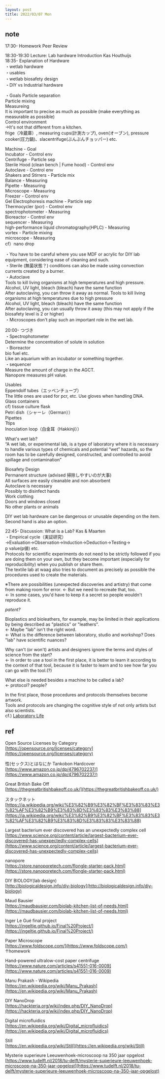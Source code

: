 ```yaml
---
layout: post
title: 2022/03/07 Mon
---
```


## note  
17:30- Homework Peer Review  

18:30-19:30 Lecture: Lab hardware Introduction Kas Houthuijs  
18:35- Explanation of Hardware  
・wetlab hardware  
・usables  
・wetlab biosafety design  
・DIY vs Industrial hardware  

・Goals
Particle separation  
Particle mixing  
Measureing  
  It is important to precise as much as possible (make everything as measurable as possible)  
Control environment   
→It's not that different from a kitchen.   
frige（冷蔵庫）, measuring cups(計測カップ), oven(オーブン), pressure cooker(圧力鍋)、slacentrifuge(ぶんぶんチョッパー) etc.  
  
Machine - Goal  
Incubator - Control env  
Centrifuge -  Particle sep  
Sterile Hood (clean bench | Fume hood) - Control env  
Autoclave - Control env  
Shakers and Stirrers - Particle mix  
Balance - Measuring  
Pipette - Measuring  
Microscope - Measuring  
Freezer - Control env  
Gel Electrophoresis machine - Particle sep  
Thermocycler (pcr) - Control env  
spectrophotometer - Measuring  
Bioreactor -  Control env  
sequencer - Measuring  
high-performance liquid chromatography(HPLC) - Measuring  
vortex - Particle mixing  
microscope - Measuring  
cf）nano drop  
  
・You have to be careful where you use MDF or acrylic for DIY lab equipment, considering ease of cleaning and such.  
・Sterile (無菌状態？) conditions can also be made using convection currents created by a burner.  
・Autoclave  
  Tools to kill living organisms at high temperatures and high pressure.  
  Alcohol, UV light, bleach (bleach) have the same function  
  After autoclaving, you can throw it away as normal.  Tools to kill living organisms at high temperatures due to high pressure  
  Alcohol, UV light, bleach (bleach) have the same function  
  After autoclaving, you can usually throw it away (this may not apply if the biosafety level is 2 or higher)  
・Microscopes don't play such an important role in the wet lab.  
  
20:00- つづき  
・Spectrophotometer  
  Determine the concentration of solute in solution  
・Bioreactor  
  bio fuel etc.  
  Like an aquarium with an incubator or something together.  
・sequencer  
  Measure the amount of charge in the AGCT.  
  Nanopore measures pH value.  
  
Usables  
Eppendolf tubes（エッペンチューブ）  
  The little ones are used for pcr, etc. Use gloves when handling DNA.  
Glass containers  
  cf) tissue culture flask  
Petri dish（シャーレ（German））  
Pipettes  
Ttips  
Inoculation loop（​​白金耳（Hakkinji））  
  
What's wet lab?  
“A wet lab, or experimental lab, is a type of laboratory where it is necessary to handle various types of chemicals and potential “wet” hazards, so the room has to be carefully designed, constructed, and controlled to avoid spillage and contamination”  
  
Biosafety Design  
Permanent structure (advised 掃除しやすいのが大事)  
All surfaces are easily cleanable and non absorbent  
Autoclave is necessary  
Possibly to disinfect hands  
Work clothing  
Doors and windows closed  
No other plants or animals  

DIY wet lab hardware can be dangerous or unusable depending on the item.  
Second hand is also an option.  
  
22:45- Discussion: What is a Lab? Kas & Maarten  
・Empirical cycle（実証研究）  
→Evaluation→Observation→Induction→Deduction→Testing→  
p value(p値) etc.  
Protocols for scientific experiments do not need to be strictly followed if you are doing them on your own, but they become important (especially for reproducibility) when you publish or share them.  
The textile lab at waag also tries to document as precisely as possible the procedures used to create the materials.  
  
※There are possibilities (unexpected discoveries and artistry) that come from making room for error.
← But we need to recreate that, too.  
←  In some cases, you'd have to keep it a secret so people wouldn't reproduce it.  
  
*patent?*

Bioplastics and bioleathers, for example, may be limited in their applications by being described as "plastics" or "leathers".  
← Maybe "lab" isn't the right word.  
← What is the difference between laboratory, studio and workshop? Does "lab" have scientific nuances?  
  
Why can't (or won't) artists and designers ignore the terms and styles of science from the start?  
← In order to use a tool in the first place, it is better to learn it according to the context of that tool, because it is faster to learn and to see how far you can go with the tool.(?)  
  
What else is needed besides a machine to be called a lab?  
← protocol? people?  
  
In the first place, those procedures and protocols themselves become artwork.  
Tools and protocols are changing the cognitive style of not only artists but also scientists.  
cf.) [Laboratory Life](https://press.princeton.edu/books/paperback/9780691028323/laboratory-life)  
  
  
## ref  
Open Source Licenses by Category
[https://opensource.org/licenses/category](https://opensource.org/licenses/category)  

性(セックス)とはなにか Tankobon Hardcover  
[https://www.amazon.co.jp/dp/4796702237/](https://www.amazon.co.jp/dp/4796702237/)  
  
Great British Bake Off  
[https://thegreatbritishbakeoff.co.uk/](https://thegreatbritishbakeoff.co.uk/)  
  
スタックネット  
[https://ja.wikipedia.org/wiki/%E3%82%B9%E3%82%BF%E3%83%83%E3%82%AF%E3%82%B9%E3%83%8D%E3%83%83%E3%83%88](https://ja.wikipedia.org/wiki/%E3%82%B9%E3%82%BF%E3%83%83%E3%82%AF%E3%82%B9%E3%83%8D%E3%83%83%E3%83%88)
  
Largest bacterium ever discovered has an unexpectedly complex cell  
[https://www.science.org/content/article/largest-bacterium-ever-discovered-has-unexpectedly-complex-cells](https://www.science.org/content/article/largest-bacterium-ever-discovered-has-unexpectedly-complex-cells)  
  
nanopore  
[https://store.nanoporetech.com/flongle-starter-pack.html](https://store.nanoporetech.com/flongle-starter-pack.html)  
  
DIY BIOLOGY(lab design)  
[http://biologicaldesign.info/diy-biology](http://biologicaldesign.info/diy-biology)  
  
Maud Bausier  
[https://maudbausier.com/biolab-kitchen-list-of-needs.html](https://maudbausier.com/biolab-kitchen-list-of-needs.html)  

Inger Le Gué final project  
[https://ingeltje.github.io/Final%20Project/](https://ingeltje.github.io/Final%20Project/)  

Paper Microscope  
[https://www.foldscope.com/](https://www.foldscope.com/)  
↑homework  
  
Hand-powered ultralow-cost paper centrifuge  
[https://www.nature.com/articles/s41551-016-0009](https://www.nature.com/articles/s41551-016-0009)  

Manu Prakash - Wikipedia  
[https://en.wikipedia.org/wiki/Manu_Prakash](https://en.wikipedia.org/wiki/Manu_Prakash)  

DIY NanoDrop  
[https://hackteria.org/wiki/index.php/DIY_NanoDrop](https://hackteria.org/wiki/index.php/DIY_NanoDrop)  

Digital microfluidics  
[https://en.wikipedia.org/wiki/Digital_microfluidics](https://en.wikipedia.org/wiki/Digital_microfluidics)  

Still  
[https://en.wikipedia.org/wiki/Still](https://en.wikipedia.org/wiki/Still)  
  
Mysterie superieure Leeuwenhoek-microscoop na 350 jaar opgelost  
[https://www.tudelft.nl/2018/tu-delft/mysterie-superieure-leeuwenhoek-microscoop-na-350-jaar-opgelost](https://www.tudelft.nl/2018/tu-delft/mysterie-superieure-leeuwenhoek-microscoop-na-350-jaar-opgelost)
